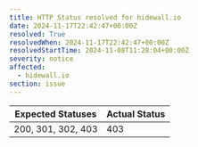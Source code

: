 ```yaml
---
title: HTTP Status resolved for hidewall.io
date: 2024-11-17T22:42:47+00:00Z
resolved: True
resolvedWhen: 2024-11-17T22:42:47+00:00Z
resolvedStartTime: 2024-11-08T11:28:04+00:00Z
severity: notice
affected:
  - hidewall.io
section: issue
---
```


| Expected Statuses | Actual Status  |
|-------------------|----------------|
| 200, 301, 302, 403 | 403 |
